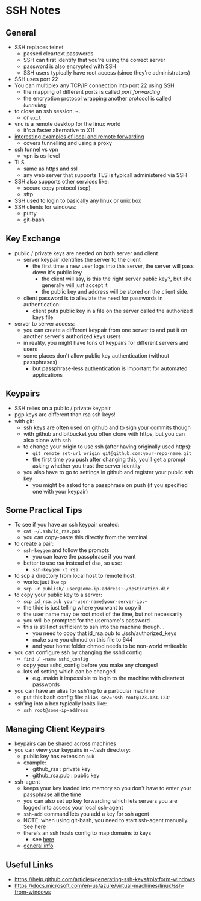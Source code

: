 SSH Notes
========

## General
- SSH replaces telnet
    - passed cleartext passwords
    - SSH can first identify that you're using the correct server
    - password is also encrypted with SSH
    - SSH users typically have root access (since they're administrators)
- SSH uses port 22
- You can multiplex any TCP/IP connection into port 22 using SSH
    - the mapping of different ports is called *port forwarding*
    - the encryption protocol wrapping another protocol is called *tunneling*
- to close an ssh session: `~.`
  - or `exit`
- vnc is a remote desktop for the linux world
    - it's a faster alternative to X11
- [interesting examples of local and remote forwarding](https://www.youtube.com/watch?v=g_Row8zEJZc)
    - covers tunnelling and using a proxy
- ssh tunnel vs vpn
  - vpn is os-level
- TLS
    - same as https and ssl
    - any web server that supports TLS is typicall administered via SSH
- SSH also supports other services like:
    - secure copy protocol (scp)
    - sftp
- SSH used to login to basically any linux or unix box
- SSH clients for windows:
    - putty
    - git-bash

## Key Exchange
- public / private keys are needed on both server and client
    - server keypair identifies the server to the client
        - the first time a new user logs into this server, the server will pass down it's public key
            - the client will say, is this the right server public key?, but she generally will just accept it
            - the public key and address will be stored on the client side.
    - client password is to alleviate the need for passwords in authentication:        
        - client puts public key in a file on the server called the authorized keys file
- server to server access:
    - you can create a different keypair from one server to and put it on another server's authorized keys users
    - in reality, you might have tons of keypairs for different servers and users
    - some places don't allow public key authentication (without passphrases)
        - but passphrase-less authentication is important for automated applications
      
## Keypairs
- SSH relies on a public / private keypair
- pgp keys are different than rsa ssh keys!
- with git:
    - ssh keys are often used on github and  to sign your commits though
    - with github and bitbucket you often clone with https, but you can also clone with ssh
    - to change your origin to use ssh (after having originally used https):
        - `git remote set-url origin git@github.com:your-repo-name.git`
        - the first time you push after changing this, you'll get a prompt asking whether you trust the server identity
    - you also have to go to settings in github and register your public ssh key
        - you might be asked for a passphrase on push (if you specified one with your keypair)

## Some Practical Tips
- To see if you have an ssh keypair created:
    - `cat ~/.ssh/id_rsa.pub`
    - you can copy-paste this directly from the terminal
- to create a pair:
    - `ssh-keygen` and follow the prompts
        - you can leave the passphrase if you want
    - better to use rsa instead of dsa, so use:
        - `ssh-keygen -t rsa`
- to scp a directory from local host to remote host:
    - works just like `cp`
    - `scp -r publish/ user@some-ip-address:~/destination-dir`
- to copy your public key to a server:
    - `scp id_rsa.pub your-user-name@your-server-ip:~`
    - the tilde is just telling where you want to copy it
    - the user name may be root most of the time, but not necessarily
    - you will be prompted for the username's password
    - this is still not sufficient to ssh into the machine though...
        - you need to copy that id_rsa.pub to ./ssh/authorized_keys
        - make sure you chmod on this file to 644
        - and your home folder chmod needs to be non-world writeable
- you can configure ssh by changing the sshd config
    - `find / -name sshd_config`
    - copy your sshd_config before you make any changes!
    - lots of setting which can be changed
        - e.g. makin it impossible to login to the machine with cleartext passwords
- you can have an alias for ssh'ing to a particular machine
    - put this bash config file: `alias se2='ssh root@123.123.123'`
- ssh'ing into a box typically looks like:
    - `ssh root@some-ip-address`


## Managing Client Keypairs
- keypairs can be shared across machines
- you can view your keypairs in ~/.ssh directory:
    - public key has extension `pub`
    - example:
        - github_rsa : private key
        - github_rsa.pub : public key
- ssh-agent
    - keeps your key loaded into memory so you don't have to enter your passphrase all the time
    - you can also set up key forwarding which lets servers you are logged into access your local ssh-agent
    - `ssh-add` command lets you add a key for ssh agent
    - NOTE: when using git-bash, you need to start ssh-agent manually. See [here](https://help.github.com/articles/working-with-ssh-key-passphrases/#auto-launching-ssh-agent-on-msysgit)
    - there's an ssh hosts config to map domains to keys
        - see [here](https://superuser.com/questions/287651/can-i-have-multiple-ssh-keys-in-my-ssh-folder)
    - [general info](https://developer.github.com/v3/guides/using-ssh-agent-forwarding/)

## Useful Links
- https://help.github.com/articles/generating-ssh-keys#platform-windows
- https://docs.microsoft.com/en-us/azure/virtual-machines/linux/ssh-from-windows

  


